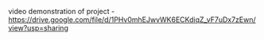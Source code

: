 video demonstration of project - https://drive.google.com/file/d/1PHv0mhEJwvWK6ECKdiqZ_vF7uDx7zEwn/view?usp=sharing
